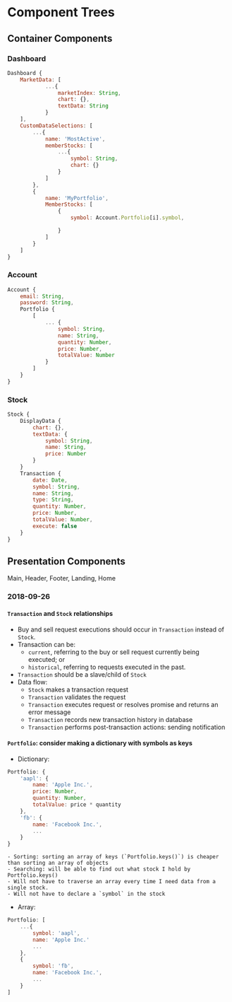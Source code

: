 # Component Trees
## Container Components
### Dashboard
```javascript
Dashboard {
	MarketData: [
			...{
				marketIndex: String,
				chart: {},
				textData: String
			}
	],
	CustomDataSelections: [
		...{
			name: 'MostActive',
			memberStocks: [
				...{
					symbol: String,
					chart: {}
				}
			] 
		},
		{
			name: 'MyPortfolio',
			MemberStocks: [
				{
					symbol: Account.Portfolio[i].symbol,

				}
			]
		}
	]
}
```
### Account
```javascript
Account {
	email: String,
	password: String,
	Portfolio {
		[
			... {
				symbol: String,
				name: String,
				quantity: Number,
				price: Number,
				totalValue: Number
			}
		]
	}
}
```
### Stock
```javascript
Stock {
	DisplayData {
		chart: {},
		textData: {
			symbol: String,
			name: String,
			price: Number
		}
	}
	Transaction {
		date: Date,
		symbol: String,
		name: String,
		type: String,
		quantity: Number,
		price: Number,
		totalValue: Number,
		execute: false
	}
}
```

## Presentation Components
Main, Header, Footer, Landing, Home

### 2018-09-26
#### `Transaction` and `Stock` relationships
- Buy and sell request executions should occur in `Transaction` instead of `Stock`.
- Transaction can be: 
	- `current`, referring to the buy or sell request currently being executed; or
	- `historical`, referring to requests executed in the past.
- `Transaction` should be a slave/child of `Stock`
- Data flow:
	- `Stock` makes a transaction request
	- `Transaction` validates the request
	- `Transaction` executes request or resolves promise and returns an error message
	- `Transaction` records new transaction history in database
	- `Transaction` performs post-transaction actions: sending notification
#### `Portfolio`: consider making a dictionary with symbols as keys
- Dictionary:
```javascript
Portfolio: {
	'aapl': {
		name: 'Apple Inc.',
		price: Number,
		quantity: Number,
		totalValue: price * quantity
	},
	'fb': {
		name: 'Facebook Inc.',
		...
	}
}
```
	- Sorting: sorting an array of keys (`Portfolio.keys()`) is cheaper than sorting an array of objects
	- Searching: will be able to find out what stock I hold by Portfolio.keys()
	- Will not have to traverse an array every time I need data from a single stock.
	- Will not have to declare a `symbol` in the stock
- Array:
```javascript
Portfolio: [
	...{
		symbol: 'aapl',
		name: 'Apple Inc.'
		...
	},
	{
		symbol: 'fb',
		name: 'Facebook Inc.',
		...
	}
]
```